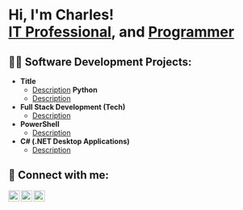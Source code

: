 <h1>Hi, I'm Charles!</br><a href="https://www.linkedin.com/in/charlesvasquez-nyc/">IT Professional</a>, and <a href="https://github.com/systemnyc">Programmer</a><a href="https://replit.com/@cvasquez39"></a></h1>


<h2>👨‍💻 Software Development Projects:</h2>

- <b>Title</b>
  - [Description](https://github.com/systemnyc/{githubpage})
  <b>Python</b>
  - [Description](https://github.com/systemnyc/{githubpage})
- <b>Full Stack Development (Tech)</b>
  - [Description](https://github.com/systemnyc/{githubpage})
- <b>PowerShell</b>
  - [Description](https://github.com/systemnyc/{githubpage})
- <b>C# (.NET Desktop Applications)</b>
  - [Description](https://github.com/systemnyc/{githubpage})
  
<h2> 🤳 Connect with me:</h2>


[<img align="left" alt="name | Replit" width="22px" src="https://upload.wikimedia.org/wikipedia/commons/7/78/New_Replit_Logo.svg" />][replit]
[<img align="left" alt="name | Linked n" width="22px" src="https://cdn.jsdelivr.net/npm/simple-icons@v3/icons/linkedin.svg" />][linkedin]
[<img align="left" alt="{name} | X" width="22px" src="https://upload.wikimedia.org/wikipedia/commons/c/c6/X_Twitter_icon.svg" />][X]
<!-- [<img align="left" alt="{name} | YouTube" width="22px" src="https://cdn.jsdelivr.net/npm/simple-icons@v3/icons/youtube.svg" />][youtube] -->
<!-- [<img align="left" alt="name | Instagram" width="22px" src="https://cdn.jsdelivr.net/npm/simple-icons@v3/icons/instagram.svg" />][instagram] -->

  [replit]: https://replit.com/@cvasquez39  
  [linkedin]: https://linkedin.com/in/charlesvasquez-nyc  
  [X]: https://X.com/system_nyc
  <!-- [youtube]: https://www.youtube.com/c/{name} -->
  <!-- [instagram]: https://www.instagram.com/{name}/-->
<!--
**systemnyc/systemnyc** is a ✨ _special_ ✨ repository because its `README.md` (this file) appears on your GitHub profile.

Here are some ideas to get you started:
- 🔭 I’m currently working on ...
- 🌱 I’m currently learning ...
- 👯 I’m looking to collaborate on ...
- 🤔 I’m looking for help with ...
- 💬 Ask me about ...
- 📫 How to reach me: ...
- 😄 Pronouns: ...
- ⚡ Fun fact: ...
-->
